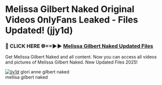 # Melissa Gilbert Naked Original Videos 0nlyFans Leaked - Files Updated! (jjy1d)

<h3>🔴 CLICK HERE 🌐==►► <a href="https://tinyurl.com/yckcrads" rel="nofollow">Melissa Gilbert Naked Updated Files</a></h3>

Get Melissa Gilbert Naked and all content. Now you can access all videos and pictures of Melissa Gilbert Naked. New Updated Files 2025!

[![jjy1d](https://i.imgur.com/hpKpOFt.gif)](https://tinyurl.com/yckcrads)
glori anne gilbert naked<br>
mellisa gilbert naked